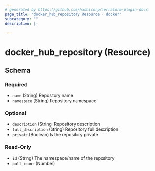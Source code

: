 ```yaml
---
# generated by https://github.com/hashicorp/terraform-plugin-docs
page_title: "docker_hub_repository Resource - docker"
subcategory: ""
description: |-
  
---
```


# docker_hub_repository (Resource)





<!-- schema generated by tfplugindocs -->
## Schema

### Required

- `name` (String) Repository name
- `namespace` (String) Repository namespace

### Optional

- `description` (String) Repository description
- `full_description` (String) Repository full description
- `private` (Boolean) Is the repository private

### Read-Only

- `id` (String) The namespace/name of the repository
- `pull_count` (Number)
